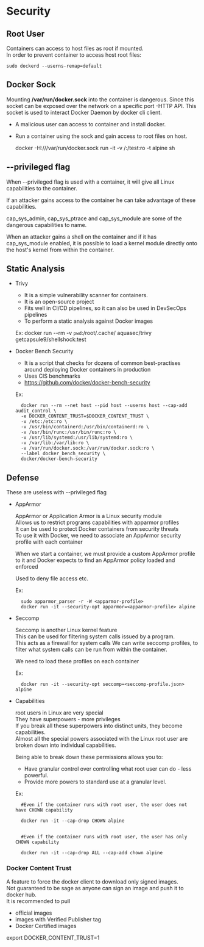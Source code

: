 # Security 

## Root User
Containers can access to host files as root if mounted.\
In order to prevent container to access host root files:

    sudo dockerd --userns-remap=default 


## Docker Sock
Mounting **/var/run/docker.sock** into the container is dangerous. Since this socket can be exposed over the network on a specific port -HTTP API. This socket is used to interact Docker Daemon by docker cli client.

- A malicious user can access to container and install docker. 
- Run a container using the sock and gain access to root files on host.
    
    docker -H:///var/run/docker.sock run -it -v /:/test:ro -t alpine sh 

## --privileged flag

When --privileged flag is used with a container, it will give all Linux capabilities to the container.

If an attacker gains access to the container he can take advantage of these capabilities.

cap_sys_admin, cap_sys_ptrace and cap_sys_module are some of the dangerous capabilities to name.

When an attacker gains a shell on the container and if it has cap_sys_module enabled, it is possible to load a kernel module directly onto the host's kernel from within the container.




## Static Analysis 
-   Trivy 
    -   It is a simple vulnerability scanner for containers. 
    -   It is an open-source project
    -   Fits well in CI/CD pipelines, so it can also be used in DevSecOps pipelines
    -   To perform a static analysis against Docker images

    Ex: docker run --rm -v `pwd`:/root/.cache/ aquasec/trivy getcapsule9/shellshock:test


- Docker Bench Security
    -  It is a script that checks for dozens of common best-practises around deploying Docker containers in production
    -  Uses CIS benchmarks
    -  https://github.com/docker/docker-bench-security

    Ex: 

        docker run --rm --net host --pid host --userns host --cap-add audit_control \
        -e DOCKER_CONTENT_TRUST=$DOCKER_CONTENT_TRUST \
        -v /etc:/etc:ro \
        -v /usr/bin/containerd:/usr/bin/containerd:ro \
        -v /usr/bin/runc:/usr/bin/runc:ro \
        -v /usr/lib/systemd:/usr/lib/systemd:ro \
        -v /var/lib:/var/lib:ro \
        -v /var/run/docker.sock:/var/run/docker.sock:ro \
        --label docker_bench_security \
        docker/docker-bench-security 


## Defense

These are useless with --privileged flag

- AppArmor
  
    AppArmor or Application Armor is a Linux security module \
    Allows us to restrict programs capabilities with apparmor profiles \
    It can be used to protect Docker containers from security threats \
    To use it with Docker, we need to associate an AppArmor security profile with each container

    When we start a container, we must provide a custom AppArmor profile to it and Docker expects to find an AppArmor policy loaded and enforced

    Used to deny file access etc.

    Ex: 
        
        sudo apparmor_parser -r -W <apparmor-profile> 
        docker run -it --security-opt apparmor=<apparmor-profile> alpine

- Seccomp

    Seccomp is another Linux kernel feature \
    This can be used for filtering system calls issued by a program. \
    This acts as a firewall for system calls
    We can write seccomp profiles, to filter what system calls can be run from within the container.

    We need to load these profiles on each container

    
    Ex: 
        
        docker run -it --security-opt seccomp=<seccomp-profile.json> alpine

- Capabilities

    root users in Linux are very special \
    They have superpowers - more privileges \
    If you break all these superpowers into distinct units, they become capabilities. \
    Almost all the special powers associated with the Linux root user are broken down into individual capabilities.

    Being able to break down these permissions allows you to:
    - Have granular control over controlling what root user can do - less powerful.
    - Provide more powers to standard use at a granular level.

    Ex:
    
        #Even if the container runs with root user, the user does not have CHOWN capability

        docker run -it --cap-drop CHOWN alpine 


        #Even if the container runs with root user, the user has only   CHOWN capability

        docker run -it --cap-drop ALL --cap-add chown alpine


### Docker Content Trust

A feature to force the docker client to download only signed images.\
Not guaranteed to be sage as anyone can sign an image and push it to docker hub.\
It is recommended to pull
- official images
- images with Verified Publisher tag
- Docker Certified images
  

export DOCKER_CONTENT_TRUST=1


